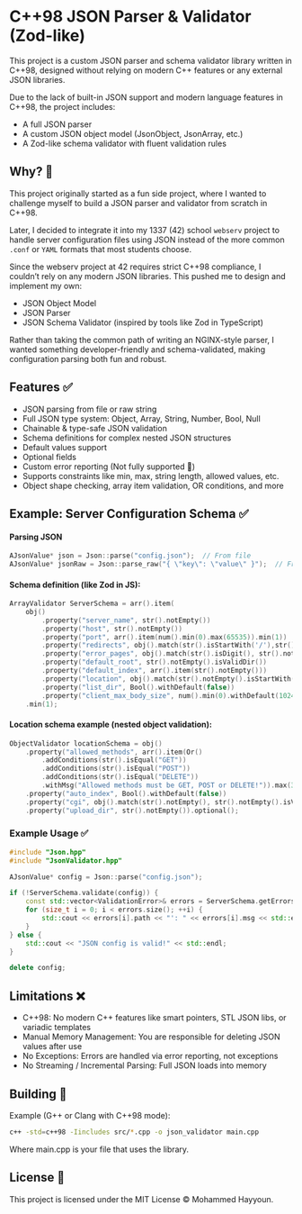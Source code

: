 # C++98 JSON Parser & Validator (Zod-like)
This project is a custom JSON parser and schema validator library written in C++98, designed without relying on modern C++ features or any external JSON libraries.

Due to the lack of built-in JSON support and modern language features in C++98, the project includes:

* A full JSON parser
* A custom JSON object model (JsonObject, JsonArray, etc.)
* A Zod-like schema validator with fluent validation rules

## Why? 🤔
This project originally started as a fun side project, where I wanted to challenge myself to build a JSON parser and validator from scratch in C++98.

Later, I decided to integrate it into my 1337 (42) school `webserv` project to handle server configuration files using JSON instead of the more common `.conf` or `YAML` formats that most students choose.

Since the webserv project at 42 requires strict C++98 compliance, I couldn’t rely on any modern JSON libraries. This pushed me to design and implement my own:
- JSON Object Model
- JSON Parser
- JSON Schema Validator (inspired by tools like Zod in TypeScript)

Rather than taking the common path of writing an NGINX-style parser, I wanted something developer-friendly and schema-validated, making configuration parsing both fun and robust.

## Features ✅
- JSON parsing from file or raw string
- Full JSON type system: Object, Array, String, Number, Bool, Null
- Chainable & type-safe JSON validation
- Schema definitions for complex nested JSON structures
- Default values support
- Optional fields
- Custom error reporting (Not fully supported 🗿)
- Supports constraints like min, max, string length, allowed values, etc.
- Object shape checking, array item validation, OR conditions, and more

## Example: Server Configuration Schema ✅
#### Parsing JSON
```cpp
AJsonValue* json = Json::parse("config.json");  // From file
AJsonValue* jsonRaw = Json::parse_raw("{ \"key\": \"value\" }");  // From string
```

#### Schema definition (like Zod in JS):
```cpp
ArrayValidator ServerSchema = arr().item(
    obj()
        .property("server_name", str().notEmpty())
        .property("host", str().notEmpty())
        .property("port", arr().item(num().min(0).max(65535)).min(1))
        .property("redirects", obj().match(str().isStartWith('/'),str().isStartWith('/'))).optional()
        .property("error_pages", obj().match(str().isDigit(), str().notEmpty())).optional()
        .property("default_root", str().notEmpty().isValidDir())
        .property("default_index", arr().item(str().notEmpty()))
        .property("location", obj().match(str().notEmpty().isStartWith('/'), locationSchema))
        .property("list_dir", Bool().withDefault(false))
        .property("client_max_body_size", num().min(0).withDefault(1024)))
    .min(1);
```
#### Location schema example (nested object validation):

```cpp
ObjectValidator locationSchema = obj()
    .property("allowed_methods", arr().item(Or()
        .addConditions(str().isEqual("GET"))
        .addConditions(str().isEqual("POST"))
        .addConditions(str().isEqual("DELETE"))
        .withMsg("Allowed methods must be GET, POST or DELETE!")).max(3))
    .property("auto_index", Bool().withDefault(false))
    .property("cgi", obj().match(str().notEmpty(), str().notEmpty().isValidPath()))
    .property("upload_dir", str().notEmpty()).optional();
```
### Example Usage ✅

```cpp
#include "Json.hpp"
#include "JsonValidator.hpp"

AJsonValue* config = Json::parse("config.json");

if (!ServerSchema.validate(config)) {
    const std::vector<ValidationError>& errors = ServerSchema.getErrors();
    for (size_t i = 0; i < errors.size(); ++i) {
        std::cout << errors[i].path << "': " << errors[i].msg << std::endl;
    }
} else {
    std::cout << "JSON config is valid!" << std::endl;
}

delete config;
```
## Limitations ❌
- C++98: No modern C++ features like smart pointers, STL JSON libs, or variadic templates
- Manual Memory Management: You are responsible for deleting JSON values after use
- No Exceptions: Errors are handled via error reporting, not exceptions
- No Streaming / Incremental Parsing: Full JSON loads into memory

## Building 🔨

Example (G++ or Clang with C++98 mode):
```bash
c++ -std=c++98 -Iincludes src/*.cpp -o json_validator main.cpp
```
Where main.cpp is your file that uses the library.

## License 📜
This project is licensed under the MIT License ©️ Mohammed Hayyoun.
